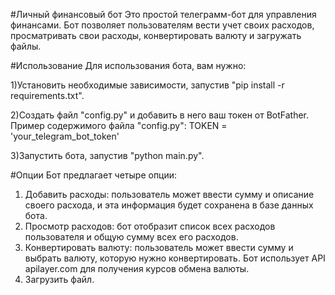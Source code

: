 #Личный финансовый бот
Это простой телеграмм-бот для управления финансами. Бот позволяет пользователям вести учет своих расходов, просматривать свои расходы, конвертировать валюту и загружать файлы.

#Использование
Для использования бота, вам нужно:

1)Установить необходимые зависимости, запустив "pip install -r requirements.txt".

2)Создать файл "config.py" и добавить в него ваш токен от BotFather. Пример содержимого файла "config.py":
TOKEN = 'your_telegram_bot_token'

3)Запустить бота, запустив "python main.py".


#Опции
Бот предлагает четыре опции:

1. Добавить расходы: пользователь может ввести сумму и описание своего расхода, и эта информация будет сохранена в базе данных бота.
2. Просмотр расходов: бот отобразит список всех расходов пользователя и общую сумму всех его расходов.
3. Конвертировать валюту: пользователь может ввести сумму и выбрать валюту, которую нужно конвертировать. Бот использует API apilayer.com для получения           курсов обмена валюты.
4. Загрузить файл.
